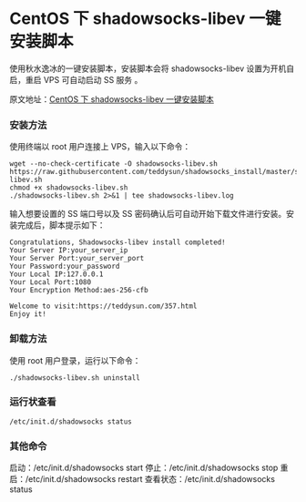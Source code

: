 # CentOS 下 shadowsocks-libev 一键安装脚本

使用秋水逸冰的一键安装脚本，安装脚本会将 shadowsocks-libev 设置为开机自启，重启 VPS 可自动启动 SS 服务 。

原文地址：[CentOS 下 shadowsocks-libev 一键安装脚本](https://teddysun.com/357.html)

### 安装方法

使用终端以 root 用户连接上 VPS，输入以下命令：

```
wget --no-check-certificate -O shadowsocks-libev.sh https://raw.githubusercontent.com/teddysun/shadowsocks_install/master/shadowsocks-libev.sh
chmod +x shadowsocks-libev.sh
./shadowsocks-libev.sh 2>&1 | tee shadowsocks-libev.log
```

输入想要设置的 SS 端口号以及 SS 密码确认后可自动开始下载文件进行安装。安装完成后，脚本提示如下：

```
Congratulations, Shadowsocks-libev install completed!
Your Server IP:your_server_ip
Your Server Port:your_server_port
Your Password:your_password
Your Local IP:127.0.0.1
Your Local Port:1080
Your Encryption Method:aes-256-cfb

Welcome to visit:https://teddysun.com/357.html
Enjoy it!
```

###  卸载方法

使用 root 用户登录，运行以下命令：

```
./shadowsocks-libev.sh uninstall
```

### 运行状查看

```
/etc/init.d/shadowsocks status
```

### 其他命令

启动：/etc/init.d/shadowsocks start
停止：/etc/init.d/shadowsocks stop
重启：/etc/init.d/shadowsocks restart
查看状态：/etc/init.d/shadowsocks status